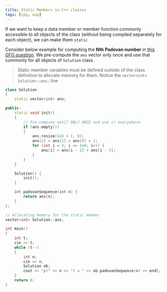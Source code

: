 ```yaml
---
title: Static Members in C++ classes
tags: [cpp, oop]
---
```


If we want to keep a data member or member function commonly accessible to all objects of the class (without being compiled separately for each object), we can make them `static`

Consider below example for computing the **Nth Padovan number** in [this GFG question](https://www.geeksforgeeks.org/problems/padovan-sequence2855/1). We pre-compute the `ans` vector only once and use that commonly for all objects of `Solution` class

> Static member variables must be defined outside of the class definition to allocate memory for them. Notice the `vector<int> Solution::ans;` line

```cpp
class Solution
{
    static vector<int> ans;

public:
    static void init()
    {
        // Pre-compute ans[] ONLY ONCE and use it everywhere
        if (ans.empty())
        {
            ans.resize(1e6 + 1, 0);
            ans[2] = ans[1] = ans[0] = 1;
            for (int i = 3; i <= 1e6; i++) {
                ans[i] = ans[i - 2] + ans[i - 3];
            }
        }
    }

    Solution() {
        init();
    }

    int padovanSequence(int n) {
        return ans[n];
    }
};

// Allocating memory for the static member
vector<int> Solution::ans;

int main()
{
    int t;
    cin >> t;
    while (t--)
    {
        int n;
        cin >> n;
        Solution ob;
        cout << "p(" << n << ") = " << ob.padovanSequence(n) << endl;
    }
    return 0;
}
```
